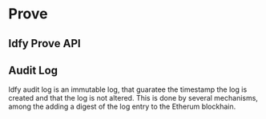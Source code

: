 # Prove

## Idfy Prove API

## Audit Log

Idfy audit log is an immutable log, that guaratee the timestamp the log is created and that the log is not altered. This is done by several mechanisms, among the adding a digest of the log entry to the Etherum blockhain.

